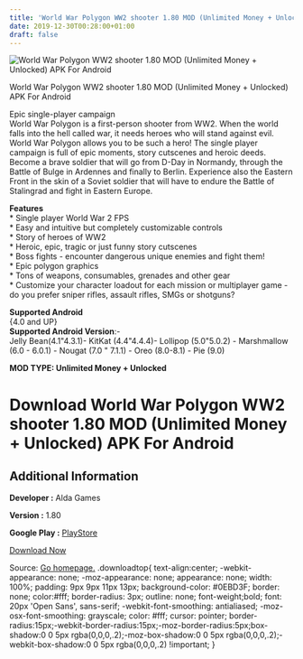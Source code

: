 ```yaml
---
title: 'World War Polygon WW2 shooter 1.80 MOD (Unlimited Money + Unlocked) APK For Android'
date: 2019-12-30T00:28:00+01:00
draft: false
---
```


![World War Polygon WW2 shooter 1.80 MOD (Unlimited Money + Unlocked) APK For Android](https://i2.wp.com/apkhome.net/wp-content/uploads/2019/11/World-War-Polygon-WW2-shooter.png "World War Polygon WW2 shooter 1.80 MOD (Unlimited Money + Unlocked) APK For Android")

  

World War Polygon WW2 shooter 1.80 MOD (Unlimited Money + Unlocked) APK For Android

Epic single-player campaign  
World War Polygon is a first-person shooter from WW2. When the world falls into the hell called war, it needs heroes who will stand against evil. World War Polygon allows you to be such a hero! The single player campaign is full of epic moments, story cutscenes and heroic deeds. Become a brave soldier that will go from D-Day in Normandy, through the Battle of Bulge in Ardennes and finally to Berlin. Experience also the Eastern Front in the skin of a Soviet soldier that will have to endure the Battle of Stalingrad and fight in Eastern Europe.

**Features**  
\* Single player World War 2 FPS  
\* Easy and intuitive but completely customizable controls  
\* Story of heroes of WW2  
\* Heroic, epic, tragic or just funny story cutscenes  
\* Boss fights - encounter dangerous unique enemies and fight them!  
\* Epic polygon graphics  
\* Tons of weapons, consumables, grenades and other gear  
\* Customize your character loadout for each mission or multiplayer game - do you prefer sniper rifles, assault rifles, SMGs or shotguns?

**Supported Android**  
{4.0 and UP}  
**Supported Android Version**:-  
Jelly Bean(4.1"4.3.1)- KitKat (4.4"4.4.4)- Lollipop (5.0"5.0.2) - Marshmallow (6.0 - 6.0.1) - Nougat (7.0 " 7.1.1) - Oreo (8.0-8.1) - Pie (9.0)

**MOD TYPE: Unlimited Money + Unlocked**

Download World War Polygon WW2 shooter 1.80 MOD (Unlimited Money + Unlocked) APK For Android
============================================================================================

Additional Information
----------------------

**Developer :** Alda Games

**Version :** 1.80

**Google Play :** [PlayStore](https://play.google.com/store/apps/details?id=com.aldagames.warpolygon)

  

[Download Now](https://store4app.co/post/world-war-polygon-ww2-shooter-1-80-mod-unlimited-money-unlocked-apk-for-android_1574015847)

  
Source: [Go homepage.](https://store4app.co/post/world-war-polygon-ww2-shooter-1-80-mod-unlimited-money-unlocked-apk-for-android_1574015847) .downloadtop{ text-align:center; -webkit-appearance: none; -moz-appearance: none; appearance: none; width: 100%; padding: 9px 9px 11px 13px; background-color: #0EBD3F; border: none; color:#fff; border-radius: 3px; outline: none; font-weight;bold; font: 20px 'Open Sans', sans-serif; -webkit-font-smoothing: antialiased; -moz-osx-font-smoothing: grayscale; color: #fff; cursor: pointer; border-radius:15px;-webkit-border-radius:15px;-moz-border-radius:5px;box-shadow:0 0 5px rgba(0,0,0,.2);-moz-box-shadow:0 0 5px rgba(0,0,0,.2);-webkit-box-shadow:0 0 5px rgba(0,0,0,.2) !important; }